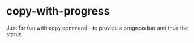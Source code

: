 # copy-with-progress
Just for fun with copy command - to provide a progress bar and thus the status
